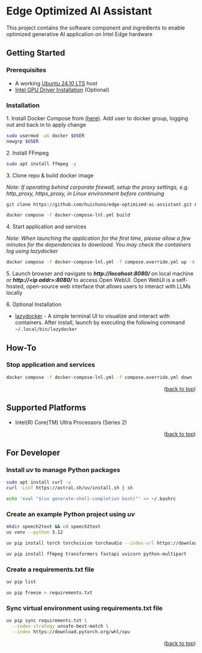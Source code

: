 <a name="readme-top"></a>

# Edge Optimized AI Assistant

This project contains the software component and ingredients to enable optimized generative AI application on Intel Edge hardware

## Getting Started

### Prerequisites
* A working [Ubuntu 24.10 LTS](https://releases.ubuntu.com/oracular/ubuntu-24.10-desktop-amd64.iso) host
* [Intel GPU Driver Installation](https://www.intel.com/content/www/us/en/developer/articles/tool/pytorch-prerequisites-for-intel-gpu/2-6.html#driver-installation) (Optional)

### Installation

1\. Install Docker Compose from [(here)](https://docs.docker.com/engine/install/ubuntu/#install-using-the-repository). Add user to docker group, logging out and back in to apply change

```sh
sudo usermod -aG docker $USER
newgrp $USER
```

2\. Install FFmpeg

```sh
sudo apt install ffmpeg -y
```

3\. Clone repo & build docker image

*Note: If operating behind corporate firewall, setup the proxy settings, e.g. http_proxy, https_proxy, in Linux environment before continuing*

```sh
git clone https://github.com/huichuno/edge-optimized-ai-assistant.git && cd edge-optimized-ai-assistant/app/kiosk

docker compose -f docker-compose-lnl.yml build
```

4\. Start application and services

*Note: When launching the application for the first time, please allow a few minutes for the dependencies to download. You may check the containers log using lazydocker*

```sh
docker compose -f docker-compose-lnl.yml -f compose.override.yml up -d
```

5\. Launch browser and navigate to ***http://locahost:8080/*** on local machine or ***http://\<ip addr\>:8080/*** to access Open WebUI. Open WebUI is a self-hosted, open-source web interface that allows users to interact with LLMs locally

6\. Optional Installation
* [lazydocker](https://github.com/jesseduffield/lazydocker) - A simple terminal UI to visualize and interact with containers. After install, launch by executing the following command `~/.local/bin/lazydocker`

## How-To

### Stop application and services
```sh
docker compose -f docker-compose-lnl.yml -f compose.override.yml down
```

<p align="right">(<a href="#readme-top">back to top</a>)</p>

## Supported Platforms

* Intel(R) Core(TM) Ultra Processors (Series 2)

<p align="right">(<a href="#readme-top">back to top</a>)</p>


## For Developer

### Install *uv* to manage Python packages
```sh
sudo apt install curl -y
curl -LsSf https://astral.sh/uv/install.sh | sh

echo 'eval "$(uv generate-shell-completion bash)"' >> ~/.bashrc
```

### Create an example Python project using *uv*
```sh
mkdir speech2text && cd speech2text
uv venv --python 3.12

uv pip install torch torchvision torchaudio --index-url https://download.pytorch.org/whl/xpu

uv pip install ffmpeg transformers fastapi uvicorn python-multipart
```

### Create a requirements.txt file
```sh
uv pip list

uv pip freeze > requirements.txt
```

### Sync virtual environment using requirements.txt file
```sh
uv pip sync requirements.txt \
  --index-strategy unsafe-best-match \
  --index https://download.pytorch.org/whl/xpu
```

<p align="right">(<a href="#readme-top">back to top</a>)</p>
